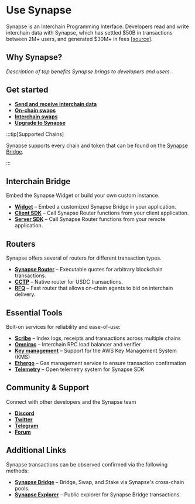 # Use Synapse

Synapse is an Interchain Programming Interface. Developers read and write interchain data with Synapse, which has settled $50B in transactions between 2M+ users, and generated $30M+ in fees [[source](https://explorer.synapseprotol.com)].

## Why Synapse?

_Description of top benefits Synapse brings to developers and users._


## Get started

* **[Send and receive interchain data](#)**
* **[On-chain swaps](#)**
* **[Interchain swaps](#)**
* **[Upgrade to Synapse](#)**

:::tip[Supported Chains]

Synapse supports every chain and token that can be found on the [Synapse Bridge](https://synapseprotocol.com).

:::

## Interchain Bridge

Embed the Synapse Widget or build your own custom instance.

* **[Widget](#)** – Embed a customized Synapse Bridge in your application.
* **[Client SDK](#)** – Call Synapse Router functions from your client application.
* **[Server SDK](#)** – Call Synapse Router functions from your remote application.

## Routers

Synapse offers several of routers for different transaction types.

* **[Synapse Router](#)** – Executable quotes for arbitrary blockchain transactions.
* **[CCTP](#)** – Native router for USDC transactions.
* **[RFQ](#)** – Fast router that allows on-chain agents to bid on interchain delivery.

## Essential Tools

Bolt-on services for reliability and ease-of-use:

* **[Scribe](/docs/Services/Scribe)** – Index logs, receipts and transactions across multiple chains
* **[Omnirpc](/docs/Services/Omnirpc)** – Interchain RPC load balancer and verifier
* **[Key management](/docs/Services/Signer)** – Support for the AWS Key Management System (KMS)
* **[Ethergo](/docs/Services/Submitter)** – Gas management service to ensure transaction confirmation
* **[Telemetry](/docs/Services/Observability)** – Open telemetry system for Synapse SDK


## Community & Support

Connect with other developers and the Synapse team

* **[Discord](https://discord.gg/synapseprotocol)**
* **[Twitter](https://twitter.com/SynapseProtocol)**
* **[Telegram](https://t.me/synapseprotocol)**
* **[Forum](https://forum.synapseprotocol.com/)**

## Additional Links

Synapse transactions can be observed confirmed via the following methods:

* **[Synapse Bridge](https://synapseprotocol.com)** – Bridge, Swap, and Stake via Synapse's cross-chain pools.
* **[Synapse Explorer](https://explorer.synapseprotocol.com)** – Public explorer for Synapse Bridge transactions.
